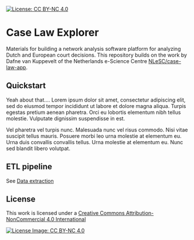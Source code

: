 [![License: CC BY-NC 4.0](https://img.shields.io/badge/License-CC%20BY--NC%204.0-lightgrey.svg)](https://creativecommons.org/licenses/by-nc/4.0/legalcode.en)

# Case Law Explorer
Materials for building a network analysis software platform for analyzing Dutch and European court decisions. This repository builds on the work by Dafne van Kuppevelt of the Netherlands e-Science Centre [NLeSC/case-law-app](https://github.com/NLeSC/case-law-app).

## Quickstart
Yeah about that.... Lorem ipsum dolor sit amet, consectetur adipiscing elit, sed do eiusmod tempor incididunt ut labore et dolore magna aliqua. Turpis egestas pretium aenean pharetra. Orci eu lobortis elementum nibh tellus molestie. Vulputate dignissim suspendisse in est. 

Vel pharetra vel turpis nunc. Malesuada nunc vel risus commodo. Nisi vitae suscipit tellus mauris. Posuere morbi leo urna molestie at elementum eu. Urna duis convallis convallis tellus. Urna molestie at elementum eu. Nunc sed blandit libero volutpat.

## ETL pipeline
See [Data extraction](/elt/)

## License 
This work is licensed under a [Creative Commons Attribution-NonCommercial 4.0 International](https://creativecommons.org/licenses/by-nc/4.0/legalcode.en) 

[![License Image: CC BY-NC 4.0](https://licensebuttons.net/l/by-sa/4.0/88x31.png)](https://creativecommons.org/licenses/by-nc/4.0/legalcode.en)


